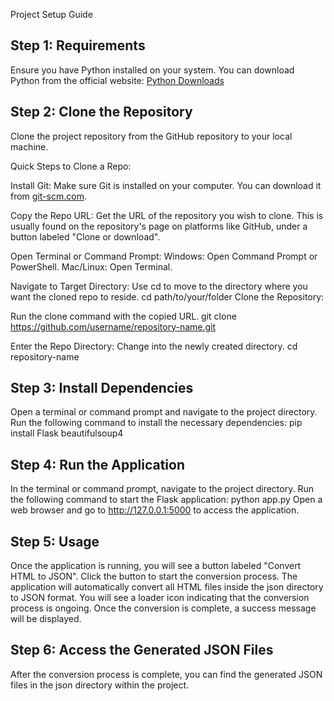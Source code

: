 Project Setup Guide

## Step 1: Requirements

Ensure you have Python installed on your system. You can download Python from the official website: [Python Downloads](https://www.python.org/downloads/)

## Step 2: Clone the Repository

Clone the project repository from the GitHub repository to your local machine.

Quick Steps to Clone a Repo:

Install Git: Make sure Git is installed on your computer. You can download it from [git-scm.com](https://git-scm.com/).

Copy the Repo URL: Get the URL of the repository you wish to clone. This is usually found on the repository's page on platforms like GitHub, under a button labeled "Clone or download".

Open Terminal or Command Prompt:
Windows: Open Command Prompt or PowerShell.
Mac/Linux: Open Terminal.

Navigate to Target Directory:
Use cd to move to the directory where you want the cloned repo to reside.
cd path/to/your/folder
Clone the Repository: 

Run the clone command with the copied URL.
git clone https://github.com/username/repository-name.git

Enter the Repo Directory: Change into the newly created directory.
cd repository-name

## Step 3: Install Dependencies

Open a terminal or command prompt and navigate to the project directory.
Run the following command to install the necessary dependencies:
pip install Flask beautifulsoup4

## Step 4: Run the Application

In the terminal or command prompt, navigate to the project directory.
Run the following command to start the Flask application:
python app.py
Open a web browser and go to http://127.0.0.1:5000 to access the application.

## Step 5: Usage

Once the application is running, you will see a button labeled "Convert HTML to JSON".
Click the button to start the conversion process. The application will automatically convert all HTML files inside the json directory to JSON format.
You will see a loader icon indicating that the conversion process is ongoing. Once the conversion is complete, a success message will be displayed.

## Step 6: Access the Generated JSON Files

After the conversion process is complete, you can find the generated JSON files in the json directory within the project.